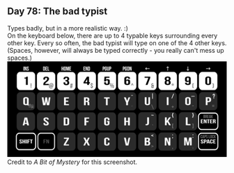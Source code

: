 ## Day 78: The bad typist
Types badly, but in a more realistic way. :)  
On the keyboard below, there are up to 4 typable keys surrounding every other key. 
Every so often, the bad typist will type on one of the 4 other keys.
(Spaces, however, will always be typed correctly - you really can't mess up spaces.)
![img.png](img.png) Credit to *A Bit of Mystery* for this screenshot. 